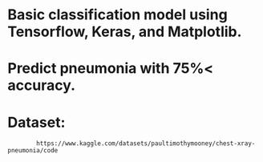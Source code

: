# Basic classification model using Tensorflow, Keras, and Matplotlib.
# Predict pneumonia with 75%< accuracy.
# Dataset:
            https://www.kaggle.com/datasets/paultimothymooney/chest-xray-pneumonia/code
